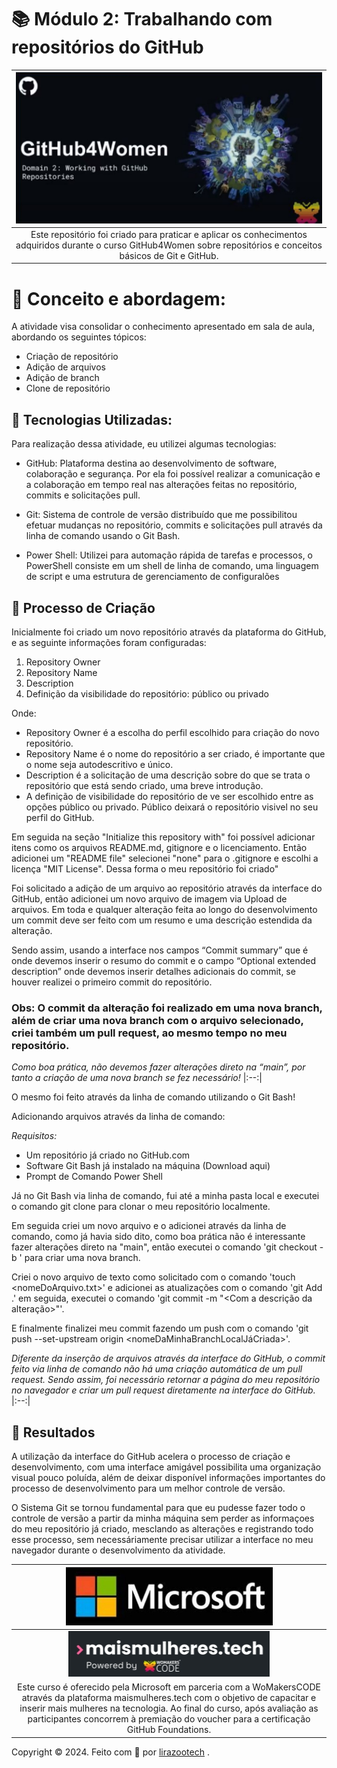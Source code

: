 # 📚 Módulo 2: Trabalhando com repositórios do GitHub

| [![GitHub4Women](https://github.com/lirazootech/GitHub4Women-Modulo2/blob/282127ae204294c01e7fcbd75d8339638d2dec91/GitHub4Women.png)](https://www.maismulheres.tech/) |
|:--:|
| Este repositório foi criado para praticar e aplicar os conhecimentos adquiridos durante o curso GitHub4Women sobre repositórios e conceitos básicos de Git e GitHub. |

# 🎯 Conceito e abordagem:

A atividade visa consolidar o conhecimento apresentado em sala de aula, abordando os seguintes tópicos:

- Criação de repositório
- Adição de arquivos
- Adição de branch
- Clone de repositório

## 🤖 Tecnologias Utilizadas:

Para realização dessa atividade, eu utilizei algumas tecnologias:

- GitHub: Plataforma destina ao desenvolvimento de software, colaboração e segurança. Por ela foi possível realizar a comunicação e a colaboração em tempo real nas alterações feitas no repositório, commits e solicitações pull.

- Git: Sistema de controle de versão distribuído que me possibilitou efetuar mudanças no repositório, commits e solicitações pull através da linha de comando usando o Git Bash.

- Power Shell: Utilizei para automação rápida de tarefas e processos, o PowerShell consiste em um shell de linha de comando, uma linguagem de script e uma estrutura de gerenciamento de configuralões

## 🧐 Processo de Criação

Inicialmente foi criado um novo repositório através da plataforma do GitHub, e as seguinte informações foram configuradas:

1. Repository Owner
2. Repository Name
3. Description
4. Definição da visibilidade do repositório: público ou privado

Onde:

- Repository Owner é a escolha do perfil escolhido para criação do novo repositório.
- Repository Name é o nome do repositório a ser criado, é importante que o nome seja autodescritivo e único.
- Description é a solicitação de uma descrição sobre do que se trata o repositório que está sendo criado, uma breve introdução.
- A definição de visibilidade do repositório de ve ser escolhido entre as opções público ou privado. Público deixará o repositório visivel no seu perfil do GitHub.

Em seguida na seção "Initialize this repository with" foi possível adicionar itens como os arquivos README.md, gitignore e o licenciamento. Então adicionei um "README file" selecionei "none" para o .gitignore e escolhi a licença "MIT License". Dessa forma o meu repositório foi criado"

Foi solicitado a adição de um arquivo ao repositório através da interface do GitHub, então adicionei um novo arquivo de imagem via Upload de arquivos. Em toda e qualquer alteração feita ao longo do desenvolvimento um commit deve ser feito com um resumo e uma descrição estendida da alteração.

Sendo assim, usando a interface nos campos “Commit summary” que é onde devemos inserir o resumo do commit e o campo “Optional extended description” onde devemos inserir detalhes adicionais do commit, se houver realizei o primeiro commit do repositório.

### Obs: O commit da alteração foi realizado em uma nova branch, além de criar uma nova branch com o arquivo selecionado, criei também um pull request, ao mesmo tempo no meu repositório.

*Como boa prática, não devemos fazer alterações direto na “main”, por tanto a criação de uma nova branch se fez necessário!*
|:--:|

O mesmo foi feito através da linha de comando utilizando o Git Bash!

Adicionando arquivos através da linha de comando:

*Requisitos:*

- Um repositório já criado no GitHub.com
- Software Git Bash já instalado na máquina (Download aqui)
- Prompt de Comando Power Shell

Já no Git Bash via linha de comando, fui até a minha pasta local e executei o comando git clone para clonar o meu repositório localmente.

Em seguida criei um novo arquivo e o adicionei através da linha de comando, como já havia sido dito, como boa prática não é interessante fazer alterações direto na "main", então executei o comando 'git checkout -b <nomeBranchNova>' para criar uma nova branch.

Criei o novo arquivo de texto como solicitado com o comando 'touch <nomeDoArquivo.txt>' e adicionei as atualizações com o comando 'git Add .' em seguida, executei o comando 'git commit -m "<Com a descrição da alteração>"'.

E finalmente finalizei meu commit fazendo um push com o comando 'git push --set-upstream origin <nomeDaMinhaBranchLocalJáCriada>'.

*Diferente da inserção de arquivos através da interface do GitHub, o commit feito via linha de comando não há uma criação automática de um pull request. Sendo assim, foi necessário retornar a página do meu repositório no navegador e criar um pull request diretamente na interface do GitHub.*
|:--:|

## 🚀 Resultados

A utilização da interface do GitHub acelera o processo de criação e desenvolvimento, com uma interface amigável possibilita uma organização visual pouco poluída, além de deixar disponível informações importantes do processo de desenvolvimento para um melhor controle de versão.

O Sistema Git se tornou fundamental para que eu pudesse fazer todo o controle de versão a partir da minha máquina sem perder as informaçoes do meu repositório já criado, mesclando as alterações e registrando todo esse processo, sem necessáriamente precisar utilizar a interface no meu navegador durante o desenvolvimento da atividade.

| [![Microsoft](https://github.com/lirazootech/GitHub4Women-Modulo2/blob/069ae05de973dca5391bc9b6efc8389c71abc934/Microsoft.png)]() |
|:--:|
| [![maismulheres.tech](https://github.com/lirazootech/GitHub4Women-Modulo2/blob/069ae05de973dca5391bc9b6efc8389c71abc934/maismulheres.tech.png)](https://www.maismulheres.tech/) |
| Este curso é oferecido pela Microsoft em parceria com a WoMakersCODE através da plataforma maismulheres.tech com o objetivo de capacitar e inserir mais mulheres na tecnologia. Ao final do curso, após avaliação as participantes concorrem à premiação do voucher para a certificação GitHub Foundations. |

Copyright © 2024. Feito com 🧡 por <a href="https://github.com/lirazootech/" target="_blank">lirazootech</a> .
